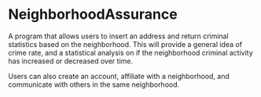 # NeighborhoodAssurance

A program that allows users to insert an address and return criminal statistics based on the neighborhood.
This will provide a general idea of crime rate, and a statistical analysis on if the neighborhood criminal 
activity has increased or decreased over time.

Users can also create an account, affiliate with a neighborhood, and communicate with others in the same neighborhood.
